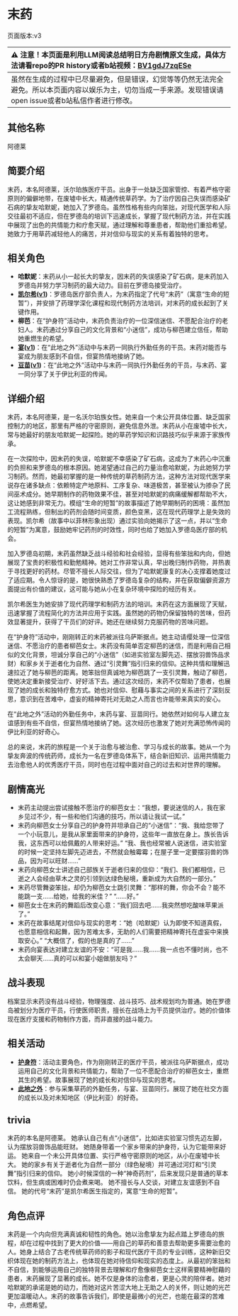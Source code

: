 # 末药
页面版本:v3
 

| :warning: 注意！本页面是利用LLM阅读总结明日方舟剧情原文生成，具体方法请看repo的PR history或者b站视频：[BV1gdJ7zqESe](https://www.bilibili.com/video/BV1gdJ7zqESe/)         |
|:----------------------------|
| 虽然在生成的过程中已尽量避免，但是错误，幻觉等等仍然无法完全避免。所以本页面内容以娱乐为主，切勿当成一手来源。发现错误请open issue或者b站私信作者进行修改。|



## 其他名称
阿德莱
## 简要介绍
末药，本名阿德莱，沃尔珀族医疗干员。出身于一处缺乏国家管控、有着严格守密原则的偏僻地带，在废墟中长大，精通传统草药学。为了治疗因自己失误而感染矿石病的挚友哈默妮，她加入了罗德岛。虽然性格有些内向笨拙，对现代医学和人际交往最初不适应，但在罗德岛的培训下迅速成长，掌握了现代制药方法，并在实践中展现了出色的共情能力和疗愈天赋，通过理解和尊重患者，帮助他们重拾希望。她致力于用草药减轻他人的痛苦，并对信仰与现实的关系有着独特的思考。
## 相关角色
-   **哈默妮**：末药从小一起长大的挚友，因末药的失误感染了矿石病，是末药加入罗德岛并努力学习制药的最大动力。目前在罗德岛接受治疗。
-   **[凯尔希](char_003_kalts.md)([v1](../chars/char_003_kalts.md))**：罗德岛医疗部负责人，为末药指定了代号“末药”（寓意“生命的短暂”），并安排了药理学深化课程和现代制药方法培训，对末药的成长起到了关键作用。
-   **柳芭**：在“护身符”活动中，末药负责治疗的一位深信迷信、不愿配合治疗的老妇人。末药通过分享自己的文化背景和“小迷信”，成功与柳芭建立信任，帮助她重燃生的希望。
-   **[宴](char_337_utage.md)([v1](../chars/char_337_utage.md))**：在“此地之外”活动中与末药一同执行外勤任务的干员。末药对能否与宴成为朋友感到不自信，但宴热情地接纳了她。
-   **[豆苗](char_452_bstalk.md)([v1](../chars/char_452_bstalk.md))**：在“此地之外”活动中与末药一同执行外勤任务的干员，与末药、宴一同分享了关于伊比利亚的传闻。
## 详细介绍
末药，本名阿德莱，是一名沃尔珀族女性。她来自一个未公开具体位置、缺乏国家控制力的地区，那里有严格的守密原则，避免信息外泄。末药从小在废墟中长大，常与她最好的朋友哈默妮一起探险。她的草药学知识和识路技巧似乎来源于家族传承。

在一次探险中，因末药的失误，哈默妮不幸感染了矿石病，这成为了末药心中沉重的负担和来罗德岛的根本原因。她渴望通过自己的力量治愈哈默妮，为此她努力学习制药。然而，她最初掌握的是一种传统的草药制药方法，这种方法对现代医学来说存在诸多缺点：依赖特定产地原料、工序复杂、味道极苦，甚至被认为掺杂了民间巫术成分。她早期制作的药物效果不佳，甚至对哈默妮的病痛缓解都帮助不大，这让她感到非常无力。模组“生命的短暂”的故事描述了她早期制药的困境：虽然加工流程熟练，但制出的药剂会随时间变质，颜色变黑，这在现代药理学上是失效的表现。凯尔希（故事中以菲林形象出现）通过实验向她揭示了这一点，并以“生命的短暂”为寓意，鼓励她牢记药剂的时效性，同时也给了她加入罗德岛医疗部的机会。

加入罗德岛初期，末药虽然缺乏战斗经验和社会经验，显得有些笨拙和内向，但她展现了宝贵的积极性和勤勉精神。她对工作非常认真，早出晚归制作药物，并热衷于寻找更好的药材。尽管不擅长人际交往，但为了哈默妮康复的决心支撑着她度过了适应期。令人惊讶的是，她很快熟悉了罗德岛复杂的结构，并在获取偏僻资源方面提出有价值的建议，这可能与她从小在复杂环境中探险的经历有关。

凯尔希医生为她安排了现代药理学和制药方法的培训。末药在这方面展现了天赋，迅速掌握了流程简化的方法并应用于实践。虽然她的药物仍保留独特的苦味，但药效显著提升，获得了干员们的好评。她还在继续努力克服药物的苦味问题。

在“护身符”活动中，刚刚转正的末药被派往乌萨斯据点。她主动请缨处理一位深信迷信、不愿治疗的患者柳芭女士。末药没有简单否定柳芭的迷信，而是利用自己相似的文化背景，坦诚分享自己的“小迷信”（如进实验室左脚先迈、摆放羽兽饰品求财）和家乡关于逝者化为自然、通过“引灵舞”指引归来的信仰。这种共情和理解迅速拉近了她与柳芭的距离。她笨拙但真诚地为柳芭跳了一支引灵舞，触动了柳芭，使她决定重新接受治疗、好好活下去。通过这次经历，末药不仅帮助了患者，也展现了她的成长和独特疗愈方式。她也对信仰、慰藉与事实之间的关系进行了深刻反思，意识到在苦难中，虚妄的精神寄托对无助之人而言也许能带来真实的安心。

在“此地之外”活动的外勤任务中，末药与宴、豆苗同行。她依然对如何与人建立友谊感到有些不自信，但宴热情地接纳了她。这次经历也激发了她对充满恐怖传闻的伊比利亚的好奇心。

总的来说，末药的旅程是一个关于治愈与被治愈、学习与成长的故事。她从一个为挚友奔波的传统药师，成长为一名在罗德岛体系下，结合新旧知识、运用共情能力去治愈他人的优秀医疗干员，同时也在过程中面对自己的过去和对世界的理解。
## 剧情高光
*   末药主动提出尝试接触不愿治疗的柳芭女士：“我想，要说迷信的人，我在家乡见过不少，有一些和他们沟通的技巧，所以请让我试一试。”
*   末药向柳芭女士分享自己的护身符并坦承自己的“小迷信”：“我、我给您带了一个小玩意儿，是我从家里面带来的护身符，这些年一直放在身上。族长告诉我，这东西可以给佩戴的人带来好运。” “我、我也经常被人说迷信，进实验室的时候一定坚持左脚先迈进去，不然就会触霉霉；在屋子里一定要摆羽兽的饰品，因为可以旺财......”
*   末药向柳芭女士讲述自己部族关于逝者归来的信仰：“我们、我们都相信，已逝之人会经由草木之灵的引领到达绿色秘境，重新成为大自然的一部分。”
*   末药尽管舞姿笨拙，却仍为柳芭女士跳引灵舞：“那样的舞，你会不会？能不能跳一支......给她，给我的米佳？” “......好。”
*   柳芭女士在末药的舞蹈后改变心意：“我们回去吧......我突然想吃酸味苹果派了。”
*   末药在故事结尾对信仰与现实的思考：“她（哈默妮）认为即使不知道真假，也愿意相信和起舞，因为苦难太多，无助的人们需要把精神寄托在虚妄中来换取安心。” “大概信了，假的也是真的了......”
*   末药向宴表达对建立友谊的不安：“可是我......我......我一点也不懂时尚，也不太会聊天......真的可以和宴小姐做朋友吗？”
## 战斗表现
档案显示末药没有战斗经验，物理强度、战斗技巧、战术规划均为普通。她在罗德岛被划分为医疗干员，行使医师职责，擅长在战场上为干员提供治疗。她的价值体现在医疗支援和药物制作方面，而非直接的战斗能力。
## 相关活动
-   **[护身符](../stories/story_myrrh_set_1.md)**：活动主要角色，作为刚刚转正的医疗干员，被派往乌萨斯据点，成功运用自己的文化背景和共情能力，帮助了一位不愿配合治疗的柳芭女士，重燃其生的希望。故事展现了她的成长和对信仰与现实的思考。
-   **[此地之外](../stories/act15d5.md)**：参与采集草药的外勤任务，与宴、豆苗同行。展现了她在社交方面的成长以及对未知地区（伊比利亚）的好奇。
## trivia
末药的本名是阿德莱。
她承认自己有点“小迷信”，比如进实验室习惯先迈左脚，认为摆放羽兽饰品能旺财。
她随身带着一个家乡带来的护身符，认为它能带来好运。
她来自一个未公开具体位置、实行严格守密原则的地区，从小在废墟中长大。
她的家乡有关于逝者化为自然一部分（绿色秘境）并可通过河灯和“引灵舞”指引归来的信仰。
她小时候深信的一种“神奇药剂”，后来发现只是普通的草本饮料，但生病或困难时仍会煮来喝。
她不擅长与人交谈，对建立友谊感到不自信。
她的代号“末药”是凯尔希医生指定的，寓意“生命的短暂”。
## 角色点评
末药是一个内向但充满真诚和韧性的角色。她以治愈挚友为起点踏上罗德岛的旅程，却在过程中找到了更大的价值——用自己的草药和善意去帮助更多需要治愈的人。她身上结合了古老传统草药师的影子和现代医疗干员的专业训练，这种新旧交织体现在她的制药方法上，也体现在她对待信仰和现实的态度上。从最初的笨拙和不自信，到能够运用自己的独特背景去理解和疗愈像柳芭女士这样需要精神慰藉的患者，末药展现了显著的成长。她不仅是身体的治愈者，更是心灵的陪伴者。她对哈默妮的承诺是她的动力，而她对这片苦涩大地上无助之人的关怀，则让她的光芒更加温暖动人。末药的故事告诉我们，即使是最微小的光芒，也能在最深的苦难中，点燃希望。